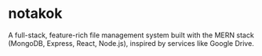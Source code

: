 # notakok
A full-stack, feature-rich file management system built with the MERN stack (MongoDB, Express, React, Node.js), inspired by services like Google Drive.
